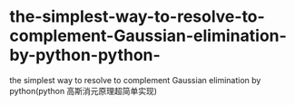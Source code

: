 # the-simplest-way-to-resolve-to-complement-Gaussian-elimination-by-python-python-
the simplest way to resolve to complement Gaussian elimination by python(python 高斯消元原理超简单实现)
